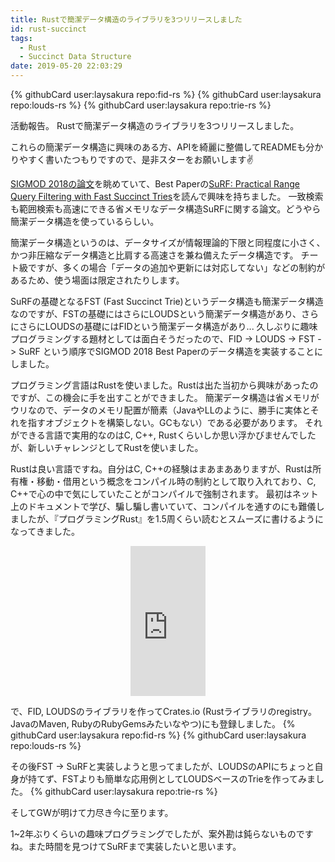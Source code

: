 ```yaml
---
title: Rustで簡潔データ構造のライブラリを3つリリースしました
id: rust-succinct
tags:
  - Rust
  - Succinct Data Structure
date: 2019-05-20 22:03:29
---
```


{% githubCard user:laysakura repo:fid-rs %} {% githubCard user:laysakura repo:louds-rs %} {% githubCard user:laysakura repo:trie-rs %}

活動報告。
Rustで簡潔データ構造のライブラリを3つリリースしました。

これらの簡潔データ構造に興味のある方、APIを綺麗に整備してREADMEも分かりやすく書いたつもりですので、是非スターをお願いします✌

<!-- more -->

<!-- toc -->

[SIGMOD 2018の論文](https://sigmod2018.org/sigmod_research_list.shtml)を眺めていて、Best Paperの[SuRF: Practical Range Query Filtering with Fast Succinct Tries](http://www.pdl.cmu.edu/PDL-FTP/Storage/surf_sigmod18.pdf)を読んで興味を持ちました。
一致検索も範囲検索も高速にできる省メモリなデータ構造SuRFに関する論文。どうやら簡潔データ構造を使っているらしい。

簡潔データ構造というのは、データサイズが情報理論的下限と同程度に小さく、かつ非圧縮なデータ構造と比肩する高速さを兼ね備えたデータ構造です。
チート級ですが、多くの場合「データの追加や更新には対応してない」などの制約があるため、使う場面は限定されたりします。

SuRFの基礎となるFST (Fast Succinct Trie)というデータ構造も簡潔データ構造なのですが、FSTの基礎にはさらにLOUDSという簡潔データ構造があり、さらにさらにLOUDSの基礎にはFIDという簡潔データ構造があり...
久しぶりに趣味プログラミングする題材としては面白そうだったので、FID -> LOUDS -> FST -> SuRF という順序でSIGMOD 2018 Best Paperのデータ構造を実装することにしました。

プログラミング言語はRustを使いました。Rustは出た当初から興味があったのですが、この機会に手を出すことができました。
簡潔データ構造は省メモリがウリなので、データのメモリ配置が簡素（JavaやLLのように、勝手に実体とそれを指すオブジェクトを構築しない。GCもない）である必要があります。
それができる言語で実用的なのはC, C++, Rustくらいしか思い浮かびませんでしたが、新しいチャレンジとしてRustを使いました。

Rustは良い言語ですね。自分はC, C++の経験はまあまあありますが、Rustは所有権・移動・借用という概念をコンパイル時の制約として取り入れており、C, C++で心の中で気にしていたことがコンパイルで強制されます。
最初はネット上のドキュメントで学び、騙し騙し書いていて、コンパイルを通すのにも難儀しましたが、『プログラミングRust』を1.5周くらい読むとスムーズに書けるようになってきました。

<iframe style="width:120px;height:240px;display:block;margin:0px auto;" marginwidth="0" marginheight="0" scrolling="no" frameborder="0" src="https://rcm-fe.amazon-adsystem.com/e/cm?ref=tf_til&t=laysakura-22&m=amazon&o=9&p=8&l=as1&IS2=1&detail=1&asins=4873118557&linkId=74455160778f584d9def1c73a4afe83d&bc1=000000&lt1=_top&fc1=333333&lc1=0066c0&bg1=ffffff&f=ifr">
    </iframe>

で、FID, LOUDSのライブラリを作ってCrates.io (Rustライブラリのregistry。JavaのMaven, RubyのRubyGemsみたいなやつ)にも登録しました。
{% githubCard user:laysakura repo:fid-rs %} {% githubCard user:laysakura repo:louds-rs %}

その後FST -> SuRFと実装しようと思ってましたが、LOUDSのAPIにちょっと自身が持てず、FSTよりも簡単な応用例としてLOUDSベースのTrieを作ってみました。
{% githubCard user:laysakura repo:trie-rs %}

そしてGWが明けて力尽き今に至ります。

1~2年ぶりくらいの趣味プログラミングでしたが、案外勘は鈍らないものですね。また時間を見つけてSuRFまで実装したいと思います。
